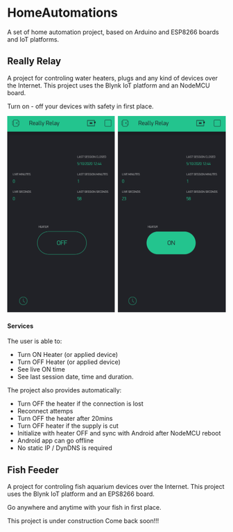 # HomeAutomations
A set of home automation project, based on Arduino and ESP8266 boards and IoT platforms.

## Really Relay

A project for controling water heaters, plugs and any kind of devices over the Internet.
This project uses the Blynk IoT platform and an NodeMCU board.

Turn on - off your devices with safety in first place.

![androidSide](https://github.com/bronzeRaf/HomeAutomations/blob/main/RealyProject/ReallyRelay/ReallyRelay/assets/android.png)

#### Services
The user is able to:
- Turn ON Heater (or applied device)
- Turn OFF Heater (or applied device)
- See live ON time
- See last session date, time and duration.

The project also provides automatically:
- Turn OFF the heater if the connection is lost
- Reconnect attemps
- Turn OFF the heater after 20mins
- Turn OFF heater if the supply is cut
- Initialize with heater OFF and sync with Android after NodeMCU reboot
- Android app can go offline
- No static IP / DynDNS is required

## Fish Feeder

A project for controling fish aquarium devices over the Internet.
This project uses the Blynk IoT platform and an EPS8266 board.

Go anywhere and anytime with your fish in first place.

This project is under construction
Come back soon!!!